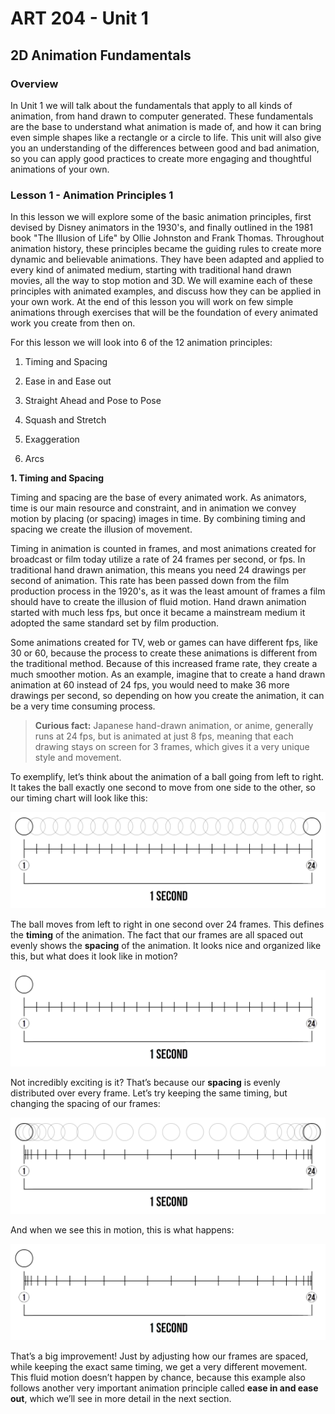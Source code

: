 # **ART 204 - Unit 1**

## **2D Animation Fundamentals**

### **Overview**

In Unit 1 we will talk about the fundamentals that apply to all kinds of animation, from hand drawn to computer generated. These fundamentals are the base to understand what animation is made of, and how it can bring even simple shapes like a rectangle or a circle to life. This unit will also give you an understanding of the differences between good and bad animation, so you can apply good practices to create more engaging and thoughtful animations of your own.

### **Lesson 1 - Animation Principles 1**

In this lesson we will explore some of the basic animation principles, first devised by Disney animators in the 1930's, and finally outlined in the 1981 book "The Illusion of Life" by Ollie Johnston and Frank Thomas. Throughout animation history, these principles became the guiding rules to create more dynamic and believable animations. They have been adapted and applied to every kind of animated medium, starting with traditional hand drawn movies, all the way to stop motion and 3D. We will examine each of these principles with animated examples, and discuss how they can be applied in your own work. At the end of this lesson you will work on few simple animations through exercises that will be the foundation of every animated work you create from then on.

For this lesson we will look into 6 of the 12 animation principles:

1. Timing and Spacing

2. Ease in and Ease out

3. Straight Ahead and Pose to Pose

4. Squash and Stretch

5. Exaggeration

6. Arcs

**1. Timing and Spacing**

Timing and spacing are the base of every animated work. As animators, time is our main resource and constraint, and in animation we convey motion by placing \(or spacing\) images in time. By combining timing and spacing we create the illusion of movement.

Timing in animation is counted in frames, and most animations created for broadcast or film today utilize a rate of 24 frames per second, or fps. In traditional hand drawn animation, this means you need 24 drawings per second of animation. This rate has been passed down from the film production process in the 1920's, as it was the least amount of frames a film should have to create the illusion of fluid motion. Hand drawn animation started with much less fps, but once it became a mainstream medium it adopted the same standard set by film production.

Some animations created for TV, web or games can have different fps, like 30 or 60, because the process to create these animations is different from the traditional method. Because of this increased frame rate, they create a much smoother motion. As an example, imagine that to create a hand drawn animation at 60 instead of 24 fps, you would need to make 36 more drawings per second, so depending on how you create the animation, it can be a very time consuming process.

> **Curious fact:** Japanese hand-drawn animation, or anime, generally runs at 24 fps, but is animated at just 8 fps, meaning that each drawing stays on screen for 3 frames, which gives it a very unique style and movement.

To exemplify, let’s think about the animation of a ball going from left to right. It takes the ball exactly one second to move from one side to the other, so our timing chart will look like this:

![](/assets/01_timing01.png)

The ball moves from left to right in one second over 24 frames. This defines the **timing** of the animation. The fact that our frames are all spaced out evenly shows the **spacing** of the animation. It looks nice and organized like this, but what does it look like in motion?

![](/assets/02_timing01_anim.gif)

Not incredibly exciting is it? That’s because our **spacing** is evenly distributed over every frame. Let’s try keeping the same timing, but changing the spacing of our frames:

![](/assets/03_timing02.png)

And when we see this in motion, this is what happens:

![](/assets/04_05_timing02_anim.gif)

That’s a big improvement! Just by adjusting how our frames are spaced, while keeping the exact same timing, we get a very different movement. This fluid motion doesn’t happen by chance, because this example also follows another very important animation principle called **ease in and ease out**, which we’ll see in more detail in the next section.


